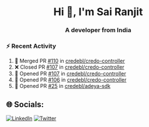 <h1 align="center">Hi 👋, I'm Sai Ranjit</h1>
<h3 align="center">A developer from India</h3>

### :zap: Recent Activity

<!--START_SECTION:activity-->
1. 🎉 Merged PR [#110](https://github.com/credebl/credo-controller/pull/110) in [credebl/credo-controller](https://github.com/credebl/credo-controller)
2. ❌ Closed PR [#107](https://github.com/credebl/credo-controller/pull/107) in [credebl/credo-controller](https://github.com/credebl/credo-controller)
3. 💪 Opened PR [#107](https://github.com/credebl/credo-controller/pull/107) in [credebl/credo-controller](https://github.com/credebl/credo-controller)
4. 💪 Opened PR [#106](https://github.com/credebl/credo-controller/pull/106) in [credebl/credo-controller](https://github.com/credebl/credo-controller)
5. 💪 Opened PR [#25](https://github.com/credebl/adeya-sdk/pull/25) in [credebl/adeya-sdk](https://github.com/credebl/adeya-sdk)
<!--END_SECTION:activity-->

## 🌐 Socials:
[![LinkedIn](https://img.shields.io/badge/LinkedIn-%230077B5.svg?logo=linkedin&logoColor=white)](https://linkedin.com/in/sairanjit) [![Twitter](https://img.shields.io/badge/Twitter-%231DA1F2.svg?logo=Twitter&logoColor=white)](https://twitter.com/sairanjit_) 
